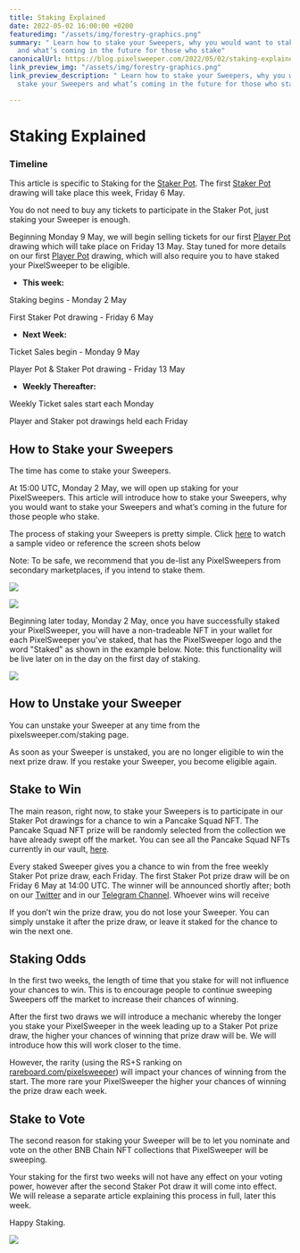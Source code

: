 ```yaml
---
title: Staking Explained
date: 2022-05-02 16:00:00 +0200
featuredimg: "/assets/img/forestry-graphics.png"
summary: " Learn how to stake your Sweepers, why you would want to stake your Sweepers
  and what’s coming in the future for those who stake"
canonicalUrl: https://blog.pixelsweeper.com/2022/05/02/staking-explained/
link_preview_img: "/assets/img/forestry-graphics.png"
link_preview_description: " Learn how to stake your Sweepers, why you would want to
  stake your Sweepers and what’s coming in the future for those who stake"

---
```

# Staking Explained

### Timeline

This article is specific to Staking for the [Staker Pot](https://blog.pixelsweeper.com/2022/04/05/pixelsweeper-staker-pot-overview/).  The first [Staker Pot](https://blog.pixelsweeper.com/2022/04/05/pixelsweeper-staker-pot-overview/) drawing will take place this week, Friday 6 May.

You do not need to buy any tickets to participate in the Staker Pot, just staking your Sweeper is enough.

Beginning Monday 9 May, we will begin selling tickets for our first [Player Pot](https://blog.pixelsweeper.com/2022/04/13/pixelsweeper-player-pot-overview/) drawing which will take place on Friday 13 May.  Stay tuned for more details on our first [Player Pot](https://blog.pixelsweeper.com/2022/04/13/pixelsweeper-player-pot-overview/) drawing, which will also require you to have staked your PixelSweeper to be eligible.

* **This week:**

Staking begins - Monday 2 May

First Staker Pot drawing - Friday 6 May

* **Next Week:**

Ticket Sales begin - Monday 9 May

Player Pot & Staker Pot drawing - Friday 13 May

* **Weekly Thereafter:**

Weekly Ticket sales start each Monday

Player and Staker pot drawings held each Friday

## How to Stake your Sweepers

The time has come to stake your Sweepers.

At 15:00 UTC, Monday 2 May, we will open up staking for your PixelSweepers. This article will introduce how to stake your Sweepers, why you would want to stake your Sweepers and what’s coming in the future for those people who stake.

The process of staking your Sweepers is pretty simple.  Click [here](https://twitter.com/pixelsweeper/status/1521115296047800320?s=21&t=tVb5Dg1KMKHnMOyrrF4F7g) to watch a sample video or reference the screen shots below

Note: To be safe, we recommend that you de-list any PixelSweepers from secondary marketplaces, if you intend to stake them.

![](/assets/img/photo_2022-05-02_09-50-14.jpg)

![](/assets/img/photo_2022-05-02_09-50-10.jpg)

Beginning later today, Monday 2 May, once you have successfully staked your PixelSweeper, you will have a non-tradeable NFT in your wallet for each PixelSweeper you've staked, that has the PixelSweeper logo and the word "Staked" as shown in the example below.  Note: this functionality will be live later on in the day on the first day of staking.

![](/assets/img/img_1385.PNG)

## How to Unstake your Sweeper

You can unstake your Sweeper at any time from the pixelsweeper.com/staking page.

As soon as your Sweeper is unstaked, you are no longer eligible to win the next prize draw. If you restake your Sweeper, you become eligible again.

## Stake to Win

The main reason, right now, to stake your Sweepers is to participate in our Staker Pot drawings for a chance to win a Pancake Squad NFT. The Pancake Squad NFT prize will be randomly selected from the collection we have already swept off the market. You can see all the Pancake Squad NFTs currently in our vault, [here](http://pixelsweeper.com/vault).

Every staked Sweeper gives you a chance to win from the free weekly Staker Pot prize draw, each Friday. The first Staker Pot prize draw will be on Friday 6 May at 14:00 UTC. The winner will be announced shortly after; both on our [Twitter](http://twitter.com/pixelsweeper) and in our [Telegram Channel](http://t.me/pixelsweeper). Whoever wins will receive

If you don’t win the prize draw, you do not lose your Sweeper. You can simply unstake it after the prize draw, or leave it staked for the chance to win the next one.

## Staking Odds

In the first two weeks, the length of time that you stake for will not influence your chances to win. This is to encourage people to continue sweeping Sweepers off the market to increase their chances of winning.

After the first two draws we will introduce a mechanic whereby the longer you stake your PixelSweeper in the week leading up to a Staker Pot prize draw, the higher your chances of winning that prize draw will be. We will introduce how this will work closer to the time.

However, the rarity (using the RS+S ranking on [rareboard.com/pixelsweeper](http://rareboard.com/pixelsweeper)) will impact your chances of winning from the start. The more rare your PixelSweeper the higher your chances of winning the prize draw each week.

## Stake to Vote

The second reason for staking your Sweeper will be to let you nominate and vote on the other BNB Chain NFT collections that PixelSweeper will be sweeping.

Your staking for the first two weeks will not have any effect on your voting power, however after the second Staker Pot draw it will come into effect. We will release a separate article explaining this process in full, later this week.

Happy Staking.

![](/assets/img/untitled-design-10.png)